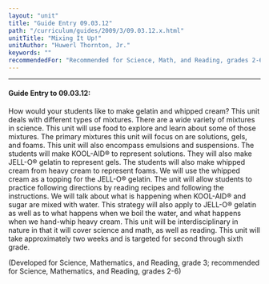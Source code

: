```yaml
---
layout: "unit"
title: "Guide Entry 09.03.12"
path: "/curriculum/guides/2009/3/09.03.12.x.html"
unitTitle: "Mixing It Up!"
unitAuthor: "Huwerl Thornton, Jr."
keywords: ""
recommendedFor: "Recommended for Science, Math, and Reading, grades 2-6"
---
```

<body>
<hr/>
<h4>
Guide Entry to 09.03.12:
</h4>
<p>How would your students like to make gelatin and whipped cream? This unit deals with different types of mixtures. There are a wide variety of mixtures in science. This unit will use food to explore and learn about some of those mixtures. The primary mixtures this unit will focus on are solutions, gels, and foams. This unit will also encompass emulsions and suspensions. The students will make KOOL-AID® to represent solutions. They will also make JELL-O® gelatin to represent gels. The students will also make whipped cream from heavy cream to represent foams. We will use the whipped cream as a topping for the JELL-O® gelatin. The unit will allow students to practice following directions by reading recipes and following the instructions. We will talk about what is happening when KOOL-AID® and sugar are mixed with water. This strategy will also apply to JELL-O® gelatin as well as to what happens when we boil the water, and what happens when we hand-whip heavy cream. This unit will be interdisciplinary in nature in that it will cover science and math, as well as reading. This unit will take approximately two weeks and is targeted for second through sixth grade.</p>
<p>
(Developed for Science, Mathematics, and Reading, grade 3; recommended for Science, Mathematics, and Reading, grades 2-6)
</p>
</body>
